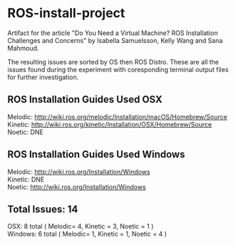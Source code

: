 # ROS-install-project

Artifact for the article "Do You Need a Virtual Machine? ROS Installation Challenges and Concerns" by Isabella Samuelsson, Kelly Wang and Sana Mahmoud.

The resulting issues are sorted by OS then ROS Distro. These are all the issues found during the experiment with coresponding terminal output files for further investigation. 

## ROS Installation Guides Used OSX

Melodic: http://wiki.ros.org/melodic/Installation/macOS/Homebrew/Source <br>
Kinetic: http://wiki.ros.org/kinetic/Installation/OSX/Homebrew/Source <br>
Noetic:  DNE <br>

## ROS Installation Guides Used Windows

Melodic: http://wiki.ros.org/Installation/Windows <br>
Kinetic: DNE <br>
Noetic:  http://wiki.ros.org/Installation/Windows <br>


## Total Issues: 14

OSX: 8 total ( Melodic= 4,  Kinetic = 3, Noetic = 1 ) <br>
Windows: 6 total ( Melodic= 1,  Kinetic = 1, Noetic = 4 )  <br>
